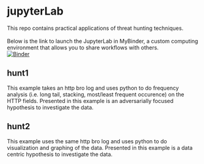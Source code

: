 # jupyterLab
This repo contains practical applications of threat hunting techniques. <br>
<br>
Below is the link to launch the JupyterLab in MyBinder, a custom computing environment that allows you to share workflows with others.<br>
[![Binder](https://mybinder.org/badge_logo.svg)](https://mybinder.org/v2/gh/beerMT/jupyterLab/master)


## hunt1
This example takes an http bro log and uses python to do frequency analysis (i.e. long tail, stacking, most/least frequent occurence) on the HTTP fields. Presented in this example is an adversarially focused hypothesis to investigate the data.

## hunt2
This example uses the same http bro log and uses python to do visualization and graphing of the data. Presented in this example is a data centric hypothesis to investigate the data.
